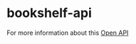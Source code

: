 # bookshelf-api

For more information about this [Open API](https://prasetyodidi.github.io/index.html)
